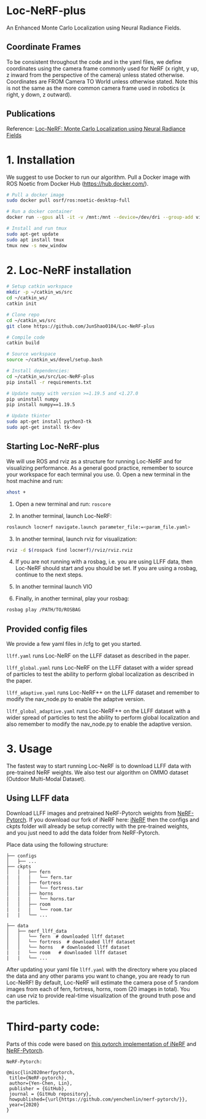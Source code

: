 # Loc-NeRF-plus

An Enhanced Monte Carlo Localization using Neural Radiance Fields. 

## Coordinate Frames
To be consistent throughout the code and in the yaml files, we define coordinates using the camera frame commonly used for NeRF (x right, y up, z inward from the perspective of the camera) unless stated otherwise. Coordinates are FROM Camera TO World unless otherwise stated. Note this is not the same as the more common camera frame used in robotics (x right, y down, z outward).

## Publications
Reference:
[Loc-NeRF: Monte Carlo Localization using Neural Radiance Fields](https://arxiv.org/abs/2209.09050)

# 1. Installation
We suggest to use Docker to run our algorithm. Pull a Docker image with ROS Noetic from Docker Hub (https://hub.docker.com/).
```bash
# Pull a docker image
sudo docker pull osrf/ros:noetic-desktop-full

# Run a docker container
docker run --gpus all -it -v /mnt:/mnt --device=/dev/dri --group-add video --volume=/tmp/.X11-unix:/tmp/.X11-unix --env="DISPLAY=$DISPLAY" --env="QT_X11_NO_MITSHM=1" --name=ros_noetic_loc_nerf osrf/ros:noetic-desktop-full /bin/bash

# Install and run tmux
sudo apt-get update
sudo apt install tmux
tmux new -s new_window
```

# 2. Loc-NeRF installation
```bash
# Setup catkin workspace
mkdir -p ~/catkin_ws/src
cd ~/catkin_ws/
catkin init

# Clone repo
cd ~/catkin_ws/src
git clone https://github.com/JunShao0104/Loc-NeRF-plus

# Compile code
catkin build

# Source workspace
source ~/catkin_ws/devel/setup.bash

# Install dependencies:
cd ~/catkin_ws/src/Loc-NeRF-plus
pip install -r requirements.txt

# Update numpy with version >=1.19.5 and <1.27.0
pip uninstall numpy
pip install numpy==1.19.5

# Update tkinter
sudo apt-get install python3-tk
sudo apt-get install tk-dev
```

## Starting Loc-NeRF-plus
We will use ROS and rviz as a structure for running Loc-NeRF and for visualizing performance. 
As a general good practice, remember to source your workspace for each terminal you use.
  0. Open a new terminal in the host machine and run:
  ```bash
  xhost +
  ```

  1. Open a new terminal and run: `roscore`

  2. In another terminal, launch Loc-NeRF:
  ```bash
  roslaunch locnerf navigate.launch parameter_file:=<param_file.yaml>
  ```

  3. In another terminal, launch rviz for visualization:
  ```bash
  rviz -d $(rospack find locnerf)/rviz/rviz.rviz
  ```

  4. If you are not running with a rosbag, i.e. you are using LLFF data, then Loc-NeRF should start and you should be set. If you are using a rosbag, continue to the next steps.

  5. In another terminal launch VIO

  6. Finally, in another terminal, play your rosbag:
  ```bash
  rosbag play /PATH/TO/ROSBAG
  ```

## Provided config files
We provide a few yaml files in /cfg to get you started. 

```llff.yaml``` runs Loc-NeRF on the LLFF dataset as described in the paper.

```llff_global.yaml``` runs Loc-NeRF on the LLFF dataset with a wider spread of particles to test the ability to perform global localization as described in the paper.

```llff_adaptive.yaml``` runs Loc-NeRF++ on the LLFF dataset and remember to modify the nav_node.py to enable the adaptve version.

```llff_global_adaptive.yaml``` runs Loc-NeRF++ on the LLFF dataset with a wider spread of particles to test the ability to perform global localization and also remember to modify the nav_node.py to enable the adaptive version.

# 3. Usage
The fastest way to start running Loc-NeRF is to download LLFF data with pre-trained NeRF weights. We also test our algorithm on OMMO dataset (Outdoor Multi-Modal Dataset).

## Using LLFF data

Download LLFF images and pretrained NeRF-Pytorch weights from [NeRF-Pytorch](https://github.com/yenchenlin/nerf-pytorch). If you download our fork of iNeRF here: 
[iNeRF](https://github.com/Dominic101/inerf) then the configs and ckpts folder will already be setup correctly with the pre-trained weights, and you just need to add the data folder from NeRF-Pytorch.

Place data using the following structure:

```
├── configs   
│   ├── ...
├── ckpts                                                                                                       
│   │   ├── fern
|   |   |   └── fern.tar                                                                                                                     
│   │   ├── fortress
|   |   |   └── fortress.tar                                                                                   
│   │   ├── horns
|   |   |   └── horns.tar   
│   │   ├── room
|   |   |   └── room.tar   
|   |   └── ...                                                                                 
                                                                                            
├── data                                                                                                                                                                                                       
│   ├── nerf_llff_data                                                                                                  
│   │   └── fern  # downloaded llff dataset                                                                                                                         
│   │   └── fortress  # downloaded llff dataset                                                                                  
│   │   └── horns   # downloaded llff dataset
|   |   └── room   # downloaded llff dataset
|   |   └── ...
```

After updating your yaml file ```llff.yaml``` with the directory where you placed the data and any other params you want to change, you are ready to run Loc-NeRF! By default, Loc-NeRF will estimate the camera pose of 5 random images from each of fern, fortress, horns, room (20 images in total). You can use rviz to provide real-time visualization of the ground truth pose and the particles.

  # Third-party code:
 Parts of this code were based on [this pytorch implementation of iNeRF](https://github.com/salykovaa/inerf) and [NeRF-Pytorch](https://github.com/yenchenlin/nerf-pytorch).

 ```
 NeRF-Pytorch:
 
 @misc{lin2020nerfpytorch,
  title={NeRF-pytorch},
  author={Yen-Chen, Lin},
  publisher = {GitHub},
  journal = {GitHub repository},
  howpublished={\url{https://github.com/yenchenlin/nerf-pytorch/}},
  year={2020}
}
 ```
